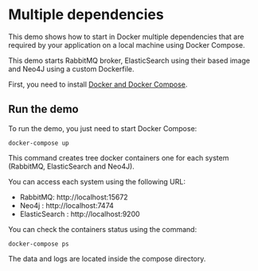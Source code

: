 # Multiple dependencies

This demo shows how to start in Docker multiple dependencies that are required by your application on a local machine using Docker Compose.

This demo starts RabbitMQ broker, ElasticSearch using their based image and Neo4J using a custom Dockerfile.

First, you need to install [Docker and Docker Compose](https://docs.docker.com/compose/#installation-and-set-up).

## Run the demo
To run the demo, you just need to start Docker Compose:
```
docker-compose up
```
This command creates tree docker containers one for each system (RabbitMQ, ElasticSearch and Neo4J).

You can access each system using the following URL:
- RabbitMQ: http://localhost:15672
- Neo4j : http://localhost:7474
- ElasticSearch : http://localhost:9200

You can check the containers status using the command:
```
docker-compose ps
```

The data and logs are located inside the compose directory.

